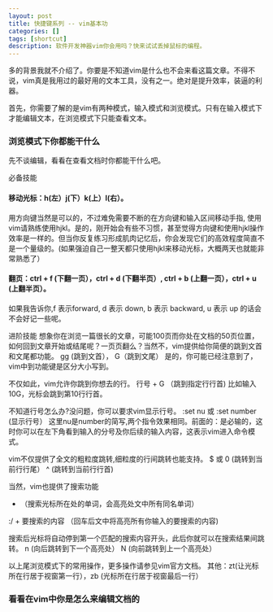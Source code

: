 ```yaml
---
layout: post
title: 快捷键系列 -- vim基本功
categories: []
tags: [shortcut]
description: 软件开发神器vim你会用吗？快来试试丢掉鼠标的编程。
---
```

多的背景我就不介绍了。你要是不知道vim是什么也不会来看这篇文章。不得不说，vim真是我用过的最好用的文本工具，没有之一。绝对是提升效率，装逼的利器。

首先，你需要了解的是vim有两种模式，输入模式和浏览模式。只有在输入模式下才能编辑文本，在浏览模式下只能查看文本。

<h3>浏览模式下你都能干什么</h3>
先不谈编辑，看看在查看文档时你都能干什么吧。

必备技能
<h4>移动光标：h(左）j(下）k(上）l(右）。</h4>

用方向键当然是可以的，不过难免需要不断的在方向键和输入区间移动手指, 使用vim请熟练使用hjkl。是的，刚开始会有些不习惯，甚至觉得方向键和使用hjkl操作效率是一样的。但当你反复练习形成肌肉记忆后，你会发现它们的高效程度简直不是一个量级的。(如果强迫自己一整天都只使用hjkl来移动光标，大概两天也就能非常熟悉了）


<h4>翻页：ctrl + f (下翻一页），ctrl + d (下翻半页）, ctrl + b (上翻一页），ctrl + u (上翻半页）。</h4>

如果我告诉你,f 表示forward, d 表示 down, b 表示 backward, u 表示 up 的话会不会好记一些呢。

进阶技能
想象你在浏览一篇很长的文章，可能100页而你处在文档的50页位置，如何回到文章开始或结尾呢？一页页翻么？当然不，vim提供给你简便的跳到文首和文尾都功能。
gg (跳到文首）， G（跳到文尾）
是的，你可能已经注意到了，vim中到功能键是区分大小写到。

不仅如此，vim允许你跳到你想去的行。
行号 + G （跳到指定行行首) 
比如输入10G，光标会跳到第10行行首。

不知道行号怎么办?没问题，你可以要求vim显示行号。
:set nu 或 :set number (显示行号）
这里nu是number的简写,两个指令效果相同。前面的：是必输的，这时你可以在左下角看到输入的分号及你后续的输入内容，这表示vim进入命令模式。

vim不仅提供了全文的粗粒度跳转,细粒度的行间跳转也能支持。
$ 或 0 (跳转到当前行行尾）
^ (跳转到当前行行首)

当然，vim也提供了搜索功能
* （搜索光标所在处的单词，会高亮处文中所有同名单词）

 :/ + 要搜索的内容 （回车后文中将高亮所有你输入的要搜索的内容)

搜索后光标将自动停到第一个匹配的搜索内容开头，此后你就可以在搜索结果间跳转。
n (向后跳转到下一个高亮处）
N (向前跳转到上一个高亮处）


以上尾浏览模式下的常用操作，更多操作请参见vim官方文档。
其他：zt(让光标所在行居于视窗第一行），zb (光标所在行居于视窗最后一行）

<h3>看看在vim中你是怎么来编辑文档的</h3>



